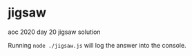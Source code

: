 # jigsaw
aoc 2020 day 20 jigsaw solution

Running `node ./jigsaw.js` will log the answer into the console.
